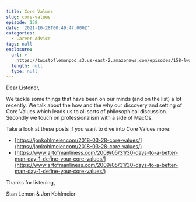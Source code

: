 ```yaml
---
title: Core Values
slug: core-values
episode: 158
date: '2021-10-28T00:49:47.000Z'
categories:
  - Career Advice
tags: null
enclosure:
  url: >-
    https://twistoflemonpod.s3.us-east-2.amazonaws.com/episodes/158-lwatol-20211028.mp3
  length: null
  type: null
---
```


Dear Listener,

We tackle some things that have been on our minds (and on the list) a lot recently. We talk about the how and the why our discovery and setting of Core Values which leads us to all sorts of philosophical discussion. Secondly we touch on professionalism with a side of MacOs.

Take a look at these posts if you want to dive into Core Values more:

- [https://jonkohlmeier.com/2018-03-28-core-values/](https://jonkohlmeier.com/2018-03-28-core-values/)
- [https://www.artofmanliness.com/2009/05/31/30-days-to-a-better-man-day-1-define-your-core-values/](https://www.artofmanliness.com/2009/05/31/30-days-to-a-better-man-day-1-define-your-core-values/)

Thanks for listening,

Stan Lemon & Jon Kohlmeier
